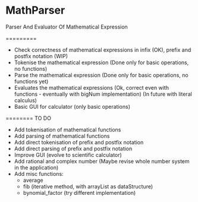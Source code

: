MathParser
==========

Parser And Evaluator Of Mathematical Expression


=========

- Check correctness of mathematical expressions in infix (OK), prefix and postfix notation (WIP)
- Tokenise the mathematical expression (Done only for basic operations, no functions)
- Parse the mathematical expression (Done only for basic operations, no functions yet)
- Evaluates the mathematical expressions (Ok, correct even with functions - eventually with bigNum implementation)
  (In future with literal calculus)
- Basic GUI for calculator (only basic operations)


========
TO DO

- Add tokenisation of mathematical functions
- Add parsing of mathematical functions
- Add direct tokenisation of prefix and postfix notation
- Add direct parsing of prefix and postfix notation
- Improve GUI (evolve to scientific calculator)
- Add rational and complex number (Maybe revise whole number system in the application)
- Add misc functions:
  - average
  - fib (iterative method, with arrayList as dataStructure)
  - bynomial_factor (try different implementation)

